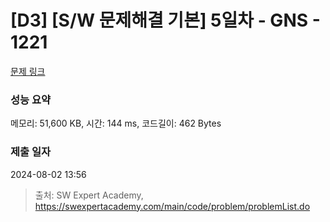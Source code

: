# [D3] [S/W 문제해결 기본] 5일차 - GNS - 1221 

[문제 링크](https://swexpertacademy.com/main/code/problem/problemDetail.do?contestProbId=AV14jJh6ACYCFAYD) 

### 성능 요약

메모리: 51,600 KB, 시간: 144 ms, 코드길이: 462 Bytes

### 제출 일자

2024-08-02 13:56



> 출처: SW Expert Academy, https://swexpertacademy.com/main/code/problem/problemList.do